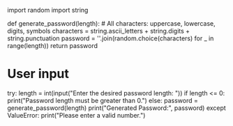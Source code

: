 import random
import string

def generate_password(length):
    # All characters: uppercase, lowercase, digits, symbols
    characters = string.ascii_letters + string.digits + string.punctuation
    password = ''.join(random.choice(characters) for _ in range(length))
    return password

# User input
try:
    length = int(input("Enter the desired password length: "))
    if length <= 0:
        print("Password length must be greater than 0.")
    else:
        password = generate_password(length)
        print("Generated Password:", password)
except ValueError:
    print("Please enter a valid number.")
